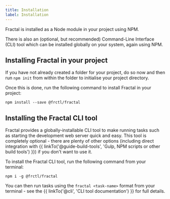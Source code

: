 ```yaml
---
title: Installation
label: Installation
---
```


Fractal is installed as a Node module in your project using NPM.

There is also an (optional, but recommended) Command-Line Interface (CLI) tool which can be installed globally on your system, again using NPM.

## Installing Fractal in your project

If you have not already created a folder for your project, do so now and then run `npm init` from within the folder to initialise your project directory.

Once this is done, run the following command to install Fractal in your project:

```shell
npm install --save @frctl/fractal
```

## Installing the Fractal CLI tool

Fractal provides a globally-installable CLI tool to make running tasks such as starting the development web server quick and easy. This tool is completely optional - there are plenty of other options (including direct integration with {{ linkTo('@guide-build-tools', 'Gulp, NPM scripts or other build tools') }}) if you don't want to use it.

To install the Fractal CLI tool, run the following command from your terminal:

```shell
npm i -g @frctl/fractal
```

You can then run tasks using the `fractal <task-name>` format from your terminal - see the {{ linkTo('@cli', 'CLI tool documentation') }} for full details.
